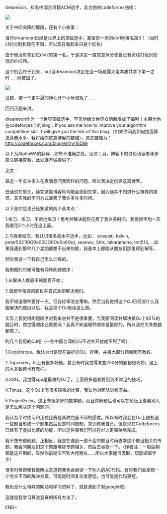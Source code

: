 dreamoon，知名中国台湾籍ACM选手，此为他的codeforces曲线：



![](https://img2020.cnblogs.com/blog/1849509/202005/1849509-20200510200710957-1837731710.jpg)


关于中间突降的那段，还有个小故事：



当时dreamoon已经是世界上的顶级选手，甚至前一场的div1他排名第3！（当时cf的分制和现在不同，所以现在看起来只是个红名）



由于他没有拿到过div2的第一名，于是决定一直故意掉分使自己有资格打级别较低的div2场。



这个机会终于到来，but当dreamoon决定在这一场暴露大佬本质并拿下第一之时……他被狙了。



![](https://img2020.cnblogs.com/blog/1849509/202005/1849509-20200510200715659-892226724.jpg)




没错，被一个更牛逼的神仙开个小号调戏了……



回归正题来讲。



dreamoon作为一个世界顶级选手，罕见地给全世界众萌新发放了福利！本期为他在codeforces上的blog：If you ask me how to improve your algorithm competition skill, I will give you the link of this blog.（如果你问我如何提高算法竞赛水平，我将给你这篇博客的链接），原文链接为：http://codeforces.com/blog/entry/16599



以下为AlphaWA的翻译，如有不准确之处，见谅；另，博客下的讨论请读者移步原文链接查看，此处就不做提供了。



正文：



最近一年有许多人在发消息问我同样的问题，所以我决定创建这篇博客。



丑话说在前头，读完这篇博客你可能会感到失望，因为我并不知道什么特殊的捷径。其实我的学习方式浪费了我许多许多时间。



以下是你应该已经知道的两个基本点：



1.练习、练习、不断地练习！思考并解决题目花费了我许多时间，我觉得平均一天我要花5个小时在这上面。



2.与强者结交。我认识很多高水平选手，比如： arosusti, kelvin, peter5021(0O0o00OO0Oo0o0Oo), seanwu, Shik, takaramono, tmt514, ...如果我遇到那种几个星期都想不出来的题，我基本上都能从朋友们那里得到解答。



然后我说一下我自己怎么训练的。



我刷题的时候可能有两种刷题顺序：



1.从解决人数最多的题目开始；



2.做题号相连的题目并尝试全部解决他们。



我不知道哪种更好一点，但我经常改变策略。然后当我觉得这个OJ已经没什么我能解决的题目以后，我会换个OJ继续这么做。



实际上我觉得刷题顺序对我来说并不是很重要。当我要阅读并解决某OJ上90%的题目时，你觉得顺序还重要吗？我真不知道哪种顺序是最好的，所以我把大多数题都做了。



列几个我用的OJ吧（一些中国台湾的OJ不对外开放就不列了啊）：



1.Codeforces。我认为cf是现在最好的OJ。好用，并且大部分题目都有教程。



2.Topcoder。tc上有很多好题。甚至有时我觉得某些250分的题都很巧妙。这上的大多数题也有教程。



3.SGU。我觉得sgu是最难的OJ了。上面很多题都要用到不常见的技巧。



4.Timus。这个OJ上有很多较难的比赛，我认为对团队训练有益。



5.ProjectEuler。这上有很多好的数学题。而且你解题后也可以在论坛上看看别人是怎么解决这个问题的。



我认为平时练习和正式比赛是两种完全不同的感觉。所以有时我会在OJ上随机选一些题目形成一个题集然后设定时间限制，来训练我自己。但是现在Codeforces已经有了虚拟比赛的功能，所以这件事我们可以在cf上更简单地完成。



我不按专题刷题。正相反，我是在遇到一道不会的题目时再去学这个题目相关的专题。我会问朋友们这个题跟哪些专题相关，然后去谷歌一下。（译者注：一般后期都是这样刷的，显然你前期交不到大佬朋友……所以大家适当汲取，切忌邯郸学步）



很多时候即使我能解决这道题我也会阅读一下别人的AC代码。有时我们会发现一个完全不同的解决方案，可能是时间复杂度更低，也可能是代码更短。



我也没什么特殊的网站和学习资料了，就是遇到了就google吧。



这就是我学习算法竞赛的所有方法了。



END~